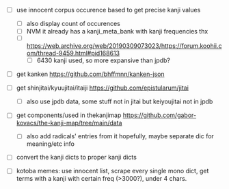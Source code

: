 <!-- - [x] if simp/trad form exist, check for presence in list and add if not
- [x] if find "used in vocab" with new kanji, add that kanji to list
  - nvm
- [x] add composed of/included in kanji (check for existence of included in kanji, fetch bigger page if necessary?)
  - nvm to included in
- [ ] check jpdb freq list for all kanji used, if not insane number just use that as base
  - nvm dont feel like it
- [ ] use thekanjimap data for thekanjimap kanji dict
- [ ] dict converter
  - [ ] limit to 10 vocab, show more link to jpdb -->


- [ ] use innocent corpus occurence based to get precise kanji values
  - [ ] also display count of occurences
  - [ ] NVM it already has a kanji_meta_bank with kanji frequencies thx
  - [ ] https://web.archive.org/web/20190309073023/https://forum.koohii.com/thread-9459.html#pid168613
    - [ ] 6430 kanji used, so more expansive than jpdb?
- [ ] get kanken https://github.com/bhffmnn/kanken-json
- [ ] get shinjitai/kyuujitai/itaiji https://github.com/epistularum/jitai
  - [ ] also use jpdb data, some stuff not in jitai but keiyoujitai not in jpdb
- [ ] get components/used in thekanjimap https://github.com/gabor-kovacs/the-kanji-map/tree/main/data
  - [ ] also add radicals' entries from it hopefully, maybe separate dic for meaning/etc info


- [ ] convert the kanji dicts to proper kanji dicts

- [ ] kotoba memes: use innocent list, scrape every single mono dict, get terms with a kanji with certain freq (>3000?), under 4 chars.